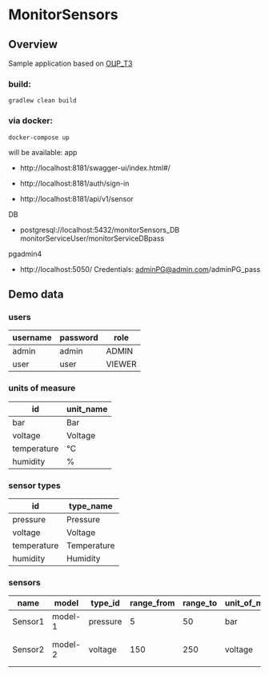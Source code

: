 # MonitorSensors
## Overview
Sample application based on [ОЦР_ТЗ](./documentation/ОЦР_ТЗ.pdf)

### build: 
`gradlew clean build`

### via docker:
`docker-compose up`

will be available:
app
- http://localhost:8181/swagger-ui/index.html#/

- http://localhost:8181/auth/sign-in
- http://localhost:8181/api/v1/sensor

DB
- postgresql://localhost:5432/monitorSensors_DB
monitorServiceUser/monitorServiceDBpass

pgadmin4
- http://localhost:5050/
Credentials: adminPG@admin.com/adminPG_pass

## Demo data
### users
| username  |  password | role    |
|-----------|-----------|---------|
| admin     | admin     | ADMIN   |
| user      | user      | VIEWER  |

### units of measure
| id          | unit_name |
|-------------|-----------|
| bar         | Bar       |
| voltage     | Voltage   |
| temperature | °C        |
| humidity    | %         |

### sensor types
| id          | type_name   |
|-------------|-------------|
| pressure    | Pressure    |
| voltage     | Voltage     |
| temperature | Temperature |
| humidity    | Humidity    |

### sensors
| name    | model   | type_id  | range_from | range_to | unit_of_measure_id | location | description              |
|---------|---------|----------|------------|----------|--------------------|----------|--------------------------|
| Sensor1 | model-1 | pressure | 5          | 50       | bar                | room1    | sensor at room 1         |
| Sensor2 | model-2 | voltage  | 150        | 250      | voltage            | room1    | Another sensor at room 1 |




